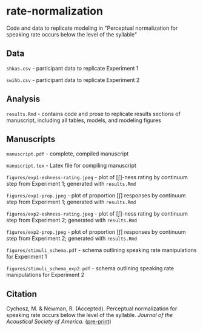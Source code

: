# rate-normalization
Code and data to replicate modeling in "Perceptual normalization for speaking rate occurs below the level of the syllable"

## Data

`shkas.csv` - participant data to replicate Experiment 1

`swihb.csv` - participant data to replicate Experiment 2

## Analysis

`results.Rmd` - contains code and prose to replicate results sections of manuscript, including all tables, models, and modeling figures

## Manuscripts

`manuscript.pdf` - complete, compiled manuscript

`manuscript.tex` - Latex file for compiling manuscript

`figures/exp1-eshness-rating.jpeg` - plot of [ʃ]-ness rating by continuum step from Experiment 1; generated with `results.Rmd`

`figures/exp1-prop.jpeg` - plot of proportion [ʃ] responses by continuum step from Experiment 1; generated with `results.Rmd`

`figures/exp2-eshness-rating.jpeg` - plot of [ʃ]-ness rating by continuum step from Experiment 2; generated with `results.Rmd`

`figures/exp2-prop.jpeg` - plot of proportion [ʃ] responses by continuum step from Experiment 2; generated with `results.Rmd`

`figures/stimuli_schema.pdf` - schema outlining speaking rate manipulations for Experiment 1

`figures/stimuli_schema_exp2.pdf` - schema outlining speaking rate manipulations for Experiment 2


## Citation

Cychosz, M. & Newman, R. (Accepted). Perceptual normalization for speaking rate occurs below the level of the syllable. *Journal of the Acoustical Society of America.* ([pre-print](https://psyarxiv.com/7se4h/))


